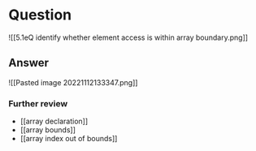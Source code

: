 # Question
![[5.1eQ identify whether element access is within array boundary.png]]
## Answer
![[Pasted image 20221112133347.png]]
### Further review
- [[array declaration]]
- [[array bounds]]
- [[array index out of bounds]]